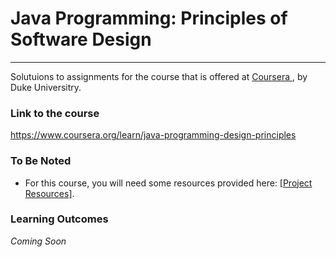 # Java Programming: Principles of Software Design
---
Solutuions to assignments for the course that is offered at <a href="https://www.coursera.org/learn/java-programming-design-principles"> Coursera </a>, by Duke Universitry.


### Link to the course
https://www.coursera.org/learn/java-programming-design-principles


### To Be Noted
 * For this course, you will need some resources provided here: <a href="https://www.dukelearntoprogram.com//course4/files.php">[Project Resources]</a>.

### Learning Outcomes
_Coming Soon_
